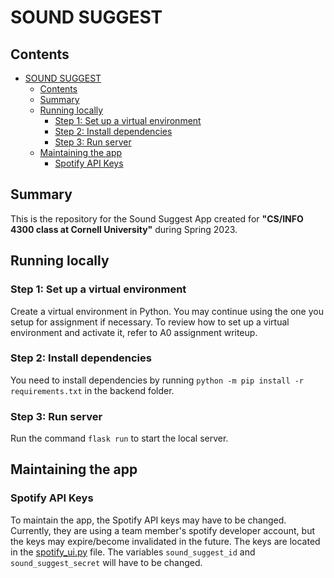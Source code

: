 # SOUND SUGGEST

## Contents

- [SOUND SUGGEST](#sound-suggest)
  - [Contents](#contents)
  - [Summary](#summary)
  - [Running locally](#running-locally)
    - [Step 1: Set up a virtual environment](#step-1-set-up-a-virtual-environment)
    - [Step 2: Install dependencies](#step-2-install-dependencies)
    - [Step 3: Run server](#step-3-run-server)
  - [Maintaining the app](#maintaining-the-app)
    - [Spotify API Keys](#spotify-api-keys)

## Summary

This is the repository for the Sound Suggest App created for **"CS/INFO 4300 class at Cornell University"** during Spring 2023.

## Running locally

### Step 1: Set up a virtual environment
Create a virtual environment in Python. You may continue using the one you setup for assignment if necessary. To review how to set up a virtual environment and activate it, refer to A0 assignment writeup.

### Step 2: Install dependencies
You need to install dependencies by running `python -m pip install -r requirements.txt` in the backend folder.

### Step 3: Run server

Run the command `flask run` to start the local server.

## Maintaining the app

### Spotify API Keys
To maintain the app, the Spotify API keys may have to be changed. Currently, they are using a team member's spotify developer account, but the keys may expire/become invalidated in the future. The keys are located in the [spotify_ui.py](backend/helpers/spotify_ui.py) file. The variables `sound_suggest_id` and `sound_suggest_secret` will have to be changed.